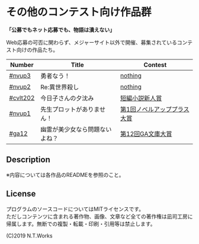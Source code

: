 # その他のコンテスト向け作品群

**「公募でもネット応募でも、物語は潰えない」**

Web応募の可否に関わらず、メジャーサイト以外で開催、募集されているコンテスト向けの作品たち。

| Number | Title | Contest |
| --- | --- | --- |
| [#nvup3](yunow/README.md) | 勇者なう！ | [nothing](http://novelup.plus/) |
| [#nvup2](isekoro/README.md) | Re:異世界殺し | [nothing](http://novelup.plus/) |
| [#cvlt202](kyoko/README.md) | 今日子さんの夕沈み | [短編小説新人賞](http://cobalt.shueisha.co.jp/write/newface-award-apply/) |
| [#nvup1](noplot/README.md) | 先生プロットがありません！ | [第1回ノベルアッププラス大賞](https://novelup.plus/) |
| [#ga12](yubijo/README.md) | 幽霊が美少女なら問題ないよね？ | [第12回GA文庫大賞](https://ga.sbcr.jp/novel/taisyo/guide.html) |

## Description

※内容については各作品のREADMEを参照のこと。

## License

プログラムのソースコードについてはMITライセンスです。  
ただしコンテンツに含まれる著作物、画像、文章など全ての著作権は凪司工房に帰属します。無断での複製・転載・印刷・引用等は禁止します。

(C)2019 N.T.Works

